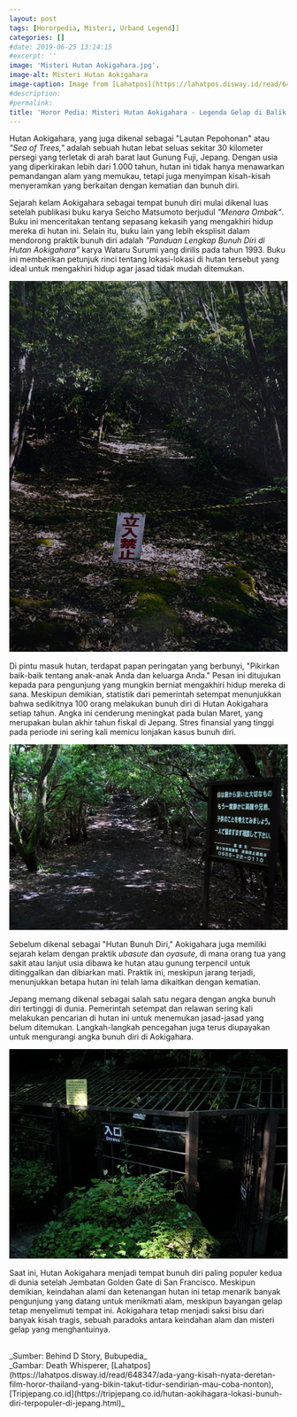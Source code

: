 ```yaml
---
layout: post
tags: [Hororpedia, Misteri, Urband Legend]]
categories: []
#date: 2019-06-25 13:14:15
#excerpt: ''
image: 'Misteri Hutan Aokigahara.jpg'.
image-alt: Misteri Hutan Aokigahara
image-caption: Image from [Lahatpos](https://lahatpos.disway.id/read/648347/ada-yang-kisah-nyata-deretan-film-horor-thailand-yang-bikin-takut-tidur-sendirian-mau-coba-nonton)
#description:
#permalink:
title: 'Horor Pedia: Misteri Hutan Aokigahara - Legenda Gelap di Balik Keindahan Alam'
---
```






Hutan Aokigahara, yang juga dikenal sebagai "Lautan Pepohonan" atau _"Sea of Trees,"_ adalah sebuah hutan lebat seluas sekitar 30 kilometer persegi yang terletak di arah barat laut Gunung Fuji, Jepang. Dengan usia yang diperkirakan lebih dari 1.000 tahun, hutan ini tidak hanya menawarkan pemandangan alam yang memukau, tetapi juga menyimpan kisah-kisah menyeramkan yang berkaitan dengan kematian dan bunuh diri.

Sejarah kelam Aokigahara sebagai tempat bunuh diri mulai dikenal luas setelah publikasi buku karya Seicho Matsumoto berjudul *"Menara Ombak"*. Buku ini menceritakan tentang sepasang kekasih yang mengakhiri hidup mereka di hutan ini. Selain itu, buku lain yang lebih eksplisit dalam mendorong praktik bunuh diri adalah *"Panduan Lengkap Bunuh Diri di Hutan Aokigahara"* karya Wataru Surumi yang dirilis pada tahun 1993. Buku ini memberikan petunjuk rinci tentang lokasi-lokasi di hutan tersebut yang ideal untuk mengakhiri hidup agar jasad tidak mudah ditemukan.

![Tanda Peringatan di Hutan Aokigahara](/assets/img/content/Tanda-Peringatan-di-Hutan-Aokigahara.jpg)

Di pintu masuk hutan, terdapat papan peringatan yang berbunyi, "Pikirkan baik-baik tentang anak-anak Anda dan keluarga Anda." Pesan ini ditujukan kepada para pengunjung yang mungkin berniat mengakhiri hidup mereka di sana. Meskipun demikian, statistik dari pemerintah setempat menunjukkan bahwa sedikitnya 100 orang melakukan bunuh diri di Hutan Aokigahara setiap tahun. Angka ini cenderung meningkat pada bulan Maret, yang merupakan bulan akhir tahun fiskal di Jepang. Stres finansial yang tinggi pada periode ini sering kali memicu lonjakan kasus bunuh diri.

![Jalur Aokigahara](/assets/img/content/Jalur-Aokigahara.jpg)

Sebelum dikenal sebagai "Hutan Bunuh Diri," Aokigahara juga memiliki sejarah kelam dengan praktik *ubasute* dan *oyasute*, di mana orang tua yang sakit atau lanjut usia dibawa ke hutan atau gunung terpencil untuk ditinggalkan dan dibiarkan mati. Praktik ini, meskipun jarang terjadi, menunjukkan betapa hutan ini telah lama dikaitkan dengan kematian.

Jepang memang dikenal sebagai salah satu negara dengan angka bunuh diri tertinggi di dunia. Pemerintah setempat dan relawan sering kali melakukan pencarian di hutan ini untuk menemukan jasad-jasad yang belum ditemukan. Langkah-langkah pencegahan juga terus diupayakan untuk mengurangi angka bunuh diri di Aokigahara.

![Pintu Masuk Gua Aokigahara](/assets/img/content/Pintu-Masuk-Gua-Aokigahara.jpg)

Saat ini, Hutan Aokigahara menjadi tempat bunuh diri paling populer kedua di dunia setelah Jembatan Golden Gate di San Francisco. Meskipun demikian, keindahan alami dan ketenangan hutan ini tetap menarik banyak pengunjung yang datang untuk menikmati alam, meskipun bayangan gelap tetap menyelimuti tempat ini. Aokigahara tetap menjadi saksi bisu dari banyak kisah tragis, sebuah paradoks antara keindahan alam dan misteri gelap yang menghantuinya.



<br>
_Sumber: Behind D Story, Bubupedia_ <br>
_Gambar: Death Whisperer, [Lahatpos](https://lahatpos.disway.id/read/648347/ada-yang-kisah-nyata-deretan-film-horor-thailand-yang-bikin-takut-tidur-sendirian-mau-coba-nonton), [Tripjepang.co.id](https://tripjepang.co.id/hutan-aokihagara-lokasi-bunuh-diri-terpopuler-di-jepang.html)_
